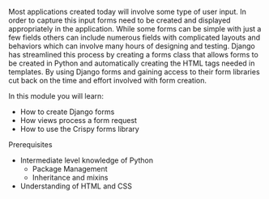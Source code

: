 Most applications created today will involve some type of user input. In order to capture this input forms need to be created and displayed appropriately in the application. While some forms can be simple with just a few fields others can include numerous fields with complicated layouts and behaviors which can involve many hours of designing and testing. Django has streamlined this process by creating a forms class that allows forms to be created in Python and automatically creating the HTML tags needed in templates. By using Django forms and gaining access to their form libraries cut back on the time and effort involved with form creation. 

In this module you will learn:
- How to create Django forms
- How views process a form request
- How to use the Crispy forms library

Prerequisites
- Intermediate level knowledge of Python
  - Package Management
  - Inheritance and mixins
- Understanding of HTML and CSS